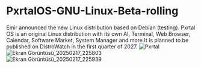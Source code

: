 # PxrtalOS-GNU-Linux-Beta-rolling
Emir announced the new Linux distribution based on Debian (testing). Pxrtal OS is an original Linux distribution with its own AI, Terminal, Web Browser, Calendar, Software Market, System Manager and more.It is planned to be published on DistroWatch in the first quarter of 2027.
![Pxrtal](https://github.com/user-attachments/assets/2ba746ec-cb36-42e1-8d6c-ee50aee68a23)
![Ekran Görüntüsü_20250217_225803](https://github.com/user-attachments/assets/79560f83-bb1a-42cd-8828-883b6547b2cf)
![Ekran Görüntüsü_20250217_225939](https://github.com/user-attachments/assets/e9b2973a-a18c-4271-ad02-bc951e8d158f)
